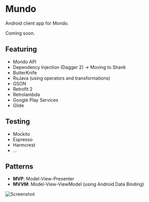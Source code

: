 # Mundo
Android client app for Mondo.

Coming soon.

## Featuring
* Mondo API
* Dependency Injection (Dagger 2) -> Moving to Shank
* ButterKnife
* RxJava (using operators and transformations)
* GSON
* Retrofit 2
* Retrolambda
* Google Play Services
* Glide

## Testing
* Mockito
* Espresso
* Harmcrest
* ...

## Patterns
* **MVP**: Model-View-Presenter
* **MVVM**: Model-View-ViewModel (using Android Data Binding)

![Screenshot](https://raw.githubusercontent.com/remychantenay/Mundo/master/screenshot.png)
